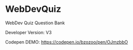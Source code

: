 # WebDevQuiz
WebDev Quiz Question Bank

Developer Version: V3

Codepen DEMO: https://codepen.io/bzozoo/pen/OJmzbbO
